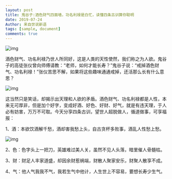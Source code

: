```yaml
---
layout: post
title: 鬼谷子:酒色财气四面墙，功名利禄是白忙，读懂四条古训算你聪明
date: 2019-07-24
Author: 来自世说新语
tags: [sample, document]
comments: true
---
```

![img](https://ss0.baidu.com/6ONWsjip0QIZ8tyhnq/it/u=1049531382,3324892435&fm=173&app=25&f=JPEG?w=390&h=336&s=42D63EC58C23E25D0AA83CBA03001010)

酒色财气、功名利禄乃世人所同好，这是人类的天性使然，我们称之为人欲。鬼谷子的高徒张仪曾向师傅请教：“老师，如何才能长寿？”鬼谷子说：“戒掉酒色财气、功名利禄！”张仪苦思不解，如果将这些趣味通通戒掉，还活那么长有什么意思？

![img](https://ss0.baidu.com/6ONWsjip0QIZ8tyhnq/it/u=4273169898,3893500717&fm=173&app=25&f=JPEG?w=640&h=480&s=1589BB5D42306380CD15505E03008073)



这当然只是笑话，却揭示出天理和人欲的矛盾。酒色财气、功名利禄都是人性，本来无可厚非，但是加个好字，变成好酒、好色、好财、好气，就是有违天理，于人必有妨害，万万不可取。今天分享四条古训，望世人超脱做人，循道做事，可享福报：

1、酒：本欲饮酒解千愁，酒却害我愁上头，自古贪杯多败事，酒乱人性愁上愁。

![img](https://ss0.baidu.com/6ONWsjip0QIZ8tyhnq/it/u=3425652396,2947744958&fm=173&app=25&f=JPEG?w=331&h=459&s=7ECA722309D247F956152D470100C0A1)

2、色：色字头上一把刀，英雄难过美人关，虽然不见人头落，暗里催人骨髓枯。

3、财：财足人丰家道盛，却因余财惹祸端，财散人聚家安乐，财聚人散享不成。

4、气：他人气我我不气，我若生气中他计，人生世上不容易，要想长寿少生气。